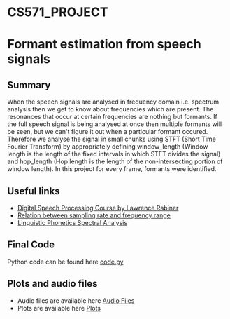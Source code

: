 # CS571_PROJECT
# Formant estimation from speech signals

## Summary
When the speech signals are analysed in frequency domain i.e. spectrum analysis then we get to know about frequencies which are present. The resonances that occur at certain frequencies are nothing but formants. If the full speech signal is being analysed at once then multiple formants will be seen, but we can't figure it out when a particular formant occured. Therefore we analyse the signal in small chunks using STFT (Short Time Fourier Transform) by appropriately defining window_length (Window length is the length of the fixed intervals in which STFT divides the signal) and hop_length (Hop length is the length of the non-intersecting portion of window length). In this project for every frame, formants were identified.

## Useful links
- [Digital Speech Processing Course by Lawrence Rabiner](https://web.ece.ucsb.edu/Faculty/Rabiner/ece259/)
- [Relation between sampling rate and frequency range](http://www.asel.udel.edu/speech/tutorials/instrument/sam_rat.html)
- [Linguistic Phonetics Spectral Analysis](https://ocw.mit.edu/courses/linguistics-and-philosophy/24-915-linguistic-phonetics-fall-2015/lecture-notes/MIT24_915F15_lec6.pdf)

## Final Code
Python code can be found here [code.py](https://github.com/VinayFaria/CS571_PROJECT/blob/main/code.py)

## Plots and audio files
- Audio files are available here [Audio Files](https://github.com/VinayFaria/CS571_PROJECT/tree/main/Audio%20Files)
- Plots are available here [Plots](https://github.com/VinayFaria/CS571_PROJECT/tree/main/Plots)
